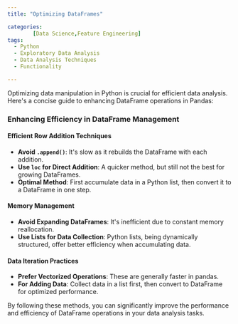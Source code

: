 ```yaml
---
title: "Optimizing DataFrames"

categories:
        [Data Science,Feature Engineering]
tags:
  - Python
  - Exploratory Data Analysis
  - Data Analysis Techniques
  - Functionality

---
```


Optimizing data manipulation in Python is crucial for efficient data analysis. Here's a concise guide to enhancing DataFrame operations in Pandas:

### Enhancing Efficiency in DataFrame Management

#### Efficient Row Addition Techniques
- **Avoid `.append()`**: It's slow as it rebuilds the DataFrame with each addition.
- **Use `loc` for Direct Addition**: A quicker method, but still not the best for growing DataFrames.
- **Optimal Method**: First accumulate data in a Python list, then convert it to a DataFrame in one step.

#### Memory Management
- **Avoid Expanding DataFrames**: It's inefficient due to constant memory reallocation.
- **Use Lists for Data Collection**: Python lists, being dynamically structured, offer better efficiency when accumulating data.

#### Data Iteration Practices
- **Prefer Vectorized Operations**: These are generally faster in pandas.
- **For Adding Data**: Collect data in a list first, then convert to DataFrame for optimized performance.

By following these methods, you can significantly improve the performance and efficiency of DataFrame operations in your data analysis tasks.
